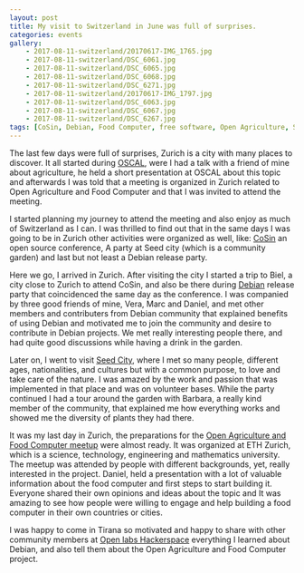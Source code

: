 ```yaml
---
layout: post
title: My visit to Switzerland in June was full of surprises.
categories: events
gallery:
    - 2017-08-11-switzerland/20170617-IMG_1765.jpg  
    - 2017-08-11-switzerland/DSC_6061.jpg  
    - 2017-08-11-switzerland/DSC_6065.jpg  
    - 2017-08-11-switzerland/DSC_6068.jpg  
    - 2017-08-11-switzerland/DSC_6271.jpg
    - 2017-08-11-switzerland/20170617-IMG_1797.jpg  
    - 2017-08-11-switzerland/DSC_6063.jpg  
    - 2017-08-11-switzerland/DSC_6067.jpg  
    - 2017-08-11-switzerland/DSC_6267.jpg
tags: [CoSin, Debian, Food Computer, free software, Open Agriculture, SeedCity]
---
```

The last few days were full of surprises, Zurich is a city with many places to discover.
It all started during [OSCAL](http://oscal.openlabs.cc/), were I had a talk with a friend of mine about agriculture, he held a short presentation at OSCAL about this topic and afterwards I was told that a meeting is organized in Zurich related to Open Agriculture and Food Computer and that I was invited to attend the meeting.

I started planning my journey to attend the meeting and also enjoy as much of Switzerland as I can. I was thrilled to find out that in the same days I was going to be in Zurich other activities were organized as well, like: [CoSin](https://www.cosin.ch/) an open source conference, A party at Seed city (which is a community garden) and last but not least a Debian release party.

Here we go, I arrived in Zurich. After visiting the city I started a trip to Biel, a city close to Zurich to attend CoSin, and also be there during [Debian](http://www.debian.org/) release party that coincidenced the same day as the conference. I was companied by three good friends of mine, Vera, Marc and Daniel, and met other members and contributers from Debian community that explained benefits of using Debian and motivated me to join the community and desire to contribute in Debian projects.
We met really interesting people there, and had quite good discussions while having a drink in the garden.

Later on, I went to visit [Seed City](http://www.seedcity.ch/), where I met so many people, different ages, nationalities, and cultures but with a common purpose, to love and take care of the nature.
I was amazed by the work and passion that was implemented in that place and was on volunteer bases. While the party continued I had a tour around the garden with Barbara, a really kind member of the community, that explained me how everything works and showed me the diversity of plants they had there.

It was my last day in Zurich, the preparations for the [Open Agriculture and Food Computer meetup](https://www.meetup.com/openag-zh/events/239207170/) were almost ready. It was organized at ETH Zurich, which is a science, technology, engineering and mathematics university.
The meetup was attended by people with different backgrounds, yet, really interested in the project.
Daniel, held a presentation with a lot of valuable information about the food computer and first steps to start building it. Everyone shared their own opinions and ideas about the topic and It was amazing to see how people were willing to engage and help building a food computer in their own countries or cities.

I was happy to come in Tirana so motivated and happy to share with other community members at [Open labs Hackerspace](https://openlabs.cc/en/) everything I learned about Debian, and also tell them about the Open Agriculture and Food Computer project.
